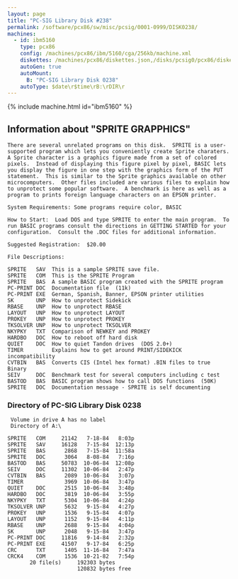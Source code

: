 ```yaml
---
layout: page
title: "PC-SIG Library Disk #238"
permalink: /software/pcx86/sw/misc/pcsig/0001-0999/DISK0238/
machines:
  - id: ibm5160
    type: pcx86
    config: /machines/pcx86/ibm/5160/cga/256kb/machine.xml
    diskettes: /machines/pcx86/diskettes.json,/disks/pcsig0/pcx86/diskettes.json
    autoGen: true
    autoMount:
      B: "PC-SIG Library Disk 0238"
    autoType: $date\r$time\rB:\rDIR\r
---
```


{% include machine.html id="ibm5160" %}

## Information about "SPRITE GRAPPHICS"

    There are several unrelated programs on this disk.  SPRITE is a user-
    supported program which lets you conveniently create Sprite charaters.
    A Sprite character is a graphics figure made from a set of colored
    pixels.  Instead of displaying this figure pixel by pixel, BASIC lets
    you display the figure in one step with the graphics form of the PUT
    statement.  This is similar to the Sprite graphics available on other
    microcomputers.  Other files included are various files to explain how
    to unprotect some popular software.  A benchmark is here as well as a
    program to prints foreign language characters on an EPSON printer.
    
    System Requirements: Some programs require color, BASIC
    
    How to Start:  Load DOS and type SPRITE to enter the main program.  To
    run BASIC programs consult the directions in GETTING STARTED for your
    configuration.  Consult the .DOC files for additional information.
    
    Suggested Registration:  $20.00
    
    File Descriptions:
    
    SPRITE   SAV  This is a sample SPRITE save file.
    SPRITE   COM  This is the SPRITE Program
    SPRITE   BAS  A sample BASIC program created with the SPRITE program
    PC-PRINT DOC  Documentation file  (11k)
    PC-PRINT EXE  German, Spanish, Banner, EPSON printer utilities
    SK       UNP  How to unprotect Sidekick
    RBASE    UNP  How to unprotect RBASE
    LAYOUT   UNP  How to unprotect LAYOUT
    PROKEY   UNP  How to unprotect PROKEY
    TKSOLVER UNP  How to unprotect TKSOLVER
    NKYPKY   TXT  Comparison of NEWKEY and PROKEY
    HARDBO   DOC  How to reboot off hard disk
    QUIET    DOC  How to quiet Tandon drives  (DOS 2.0+)
    TIMER         Explains how to get around PRINT/SIDEKICK incompatibility
    CVTBIN   BAS  Converts CIS (Intel hex format) .BIN files to true Binary
    SEIV     DOC  Benchmark test for several computers including c test
    BASTOD   BAS  BASIC program shows how to call DOS functions  (50K)
    SPRITE   DOC  Documentation message - SPRITE is self documenting

### Directory of PC-SIG Library Disk 0238

     Volume in drive A has no label
     Directory of A:\

    SPRITE   COM     21142   7-18-84   8:03p
    SPRITE   SAV     16128   7-15-84  12:13p
    SPRITE   BAS      2868   7-15-84  11:58a
    SPRITE   DOC      3064   8-08-84   7:16p
    BASTOD   BAS     50783  10-06-84  12:08p
    SEIV     DOC     11302  10-06-84   2:47p
    CVTBIN   BAS      2089  10-06-84   3:07p
    TIMER             3969  10-06-84   3:47p
    QUIET    DOC      2515  10-06-84   3:48p
    HARDBO   DOC      3819  10-06-84   3:55p
    NKYPKY   TXT      5304  10-06-84   4:24p
    TKSOLVER UNP      5632   9-15-84   4:27p
    PROKEY   UNP      1536   9-15-84   4:07p
    LAYOUT   UNP      1152   9-15-84   4:11p
    RBASE    UNP      2688   9-15-84   4:04p
    SK       UNP      2048   9-15-84   3:47p
    PC-PRINT DOC     11816   9-14-84   2:32p
    PC-PRINT EXE     41507   9-17-84   6:25p
    CRC      TXT      1405  11-16-84   7:47a
    CRCK4    COM      1536  10-21-82   7:54p
           20 file(s)     192303 bytes
                          120832 bytes free
